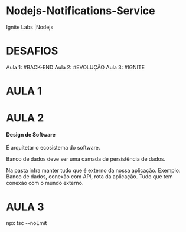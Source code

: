 # Nodejs-Notifications-Service

Ignite Labs |Nodejs

# DESAFIOS

Aula 1: #BACK-END
Aula 2: #EVOLUÇÃO
Aula 3: #IGNITE

# AULA 1

# AULA 2

#### Design de Software

É arquitetar o ecosistema do software.

Banco de dados deve ser uma camada de persistência de dados.

Na pasta infra manter tudo que é externo da nossa aplicação.
Exemplo: Banco de dados, conexão com API, rota da aplicação.
Tudo que tem conexão com o mundo externo.

# AULA 3

npx tsc --noEmit
